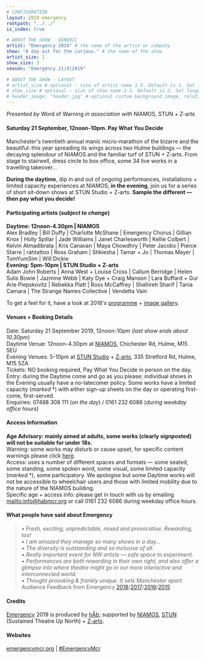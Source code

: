 ```yaml
---
# CONFIGURATION
layout: 2019-emergency
rootpath: "../../"
is_index: true

# ABOUT THE SHOW - GENERIC
artist: "Emergency 2019" # the name of the artist or company
show: "A day out for the curious." # the name of the show
artist_size: 1
show_size: 3
season: "Emergency 21|9|2019"

# ABOUT THE SHOW - LAYOUT
# artist_size # optional - size of artist name 1-5. Default is 1. Set longer names to lower values
# show_size # optional - size of show name 2-5. Default is 2. Set longer names to lower values
# header_image: "header.jpg" # optional custom background image, relative to current page
---
```

*Presented by* Word of Warning *in association with* NIAMOS, STUN *+* Z-arts           
         
#### Saturday 21 September, 12noon-10pm. Pay What You Decide             
Manchester's twentieth annual manic micro-marathon of the bizarre and the beautiful: this year spreading its wings across two Hulme buildings — the decaying splendour of NIAMOS and the familiar turf of STUN + Z-arts. From stage to stairwell, dress circle to box office, some 34 live works in a travelling takeover…            
            
**During the daytime**, dip in and out of ongoing performances, installations + limited capacity experiences at NIAMOS; **in the evening**, join us for a series of short sit-down shows at STUN Studio + Z-arts. **Sample the different — then pay what you decide!**   
             
#### Participating artists (*subject to change*)         
**Daytime: 12noon-4.30pm | NIAMOS**<br>Alex Bradley | Bill Duffy | Charlotte McShane | Emergency Chorus | Gillian Knox | Holly Spillar | Jade Williams | Janet Charlesworth | Kellie Colbert | Kelvin Atmadibrata | Kris Canavan | Maya Chowdhry | Peter Jacobs | Pierce Starre | rahtattoo | Ross Graham | Shkiesha | Tamar + Jo | Thomas Mayer | TomYumSim | Will Dickie<br>**Evening: 5pm-10pm | STUN Studio + Z-arts**<br>Adam John Roberts | Anna West + Louise Cross | Callum Berridge | Helen Sulis Bowie | Jazmine Webb | Katy Dye + Craig Manson | Lara Buffard + Gur Arie Piepskovitz | Rebekka Platt | Ross McCaffrey | Shahireh Sharif | Tania Camara | The Strange Names Collective | Vendetta Vain           
        
To get a feel for it, have a look at 2018's [programme](/archive/2018-emergency) + [image gallery](/galleries/2018-emergency).         
         
#### Venues + Booking Details         
Date: Saturday 21 September 2019, 12noon-10pm (*last show ends about 10.30pm*)           
Daytime Venue: 12noon-4.30pm at <a href="http://www.niamos.space" target="_blank">NIAMOS</a>, Chichester Rd, Hulme, M15 5EU        
Evening Venues: 5-10pm at <a href="http://stunlive.com" target="_blank">STUN Studio</a> + <a href="http://www.z-arts.org/about-us/getting-here" target="_blank">Z-arts</a>, 335 Stretford Rd, Hulme, M15 5ZA        
Tickets: NO booking required, Pay What You Decide in person on the day.<br>Entry: during the Daytime come and go as you please; individual shows in the Evening usually have a no-latecomer policy. Some works have a limited capacity (*marked* †) with either sign-up sheets on the day or operating first-come, first-served.       
Enquiries: 07488 308 111 (*on the day*) / 0161 232 6086 (*during weekday office hours*)          
         
#### Access Information       
**Age Advisory: mainly aimed at adults, some works (clearly signposted) will not be suitable for under 18s.**<br>Warning: some works may disturb or cause upset, for specific content warnings please click [here](/warnings).<br>Access: uses a number of different spaces and formats — some seated, some standing, some spoken word, some visual, some limited capacity (*marked* †), some participatory. We apologise but some Daytime works will not be accessible to wheelchair users and those with limited mobility due to the nature of the NIAMOS building.<br>Specific age + access info: please get in touch with us by emailing <mailto:info@habmcr.org> or call 0161 232 6086 during weekday office hours.        
            
#### What people have said about Emergency         
>• *Fresh, exciting, unpredictable, mixed and provocative. Rewarding, too!*<br>• *I am amazed they manage so many shows in a day…*<br>• *The diversity is outstanding and so inclusive of all.*<br>• *Really important event for NW artists — safe space to experiment.*<br>• *Performances are both rewarding in their own right, and also offer a glimpse into where theatre might go in our more interactive and interconnected world.*<br>• *Thought provoking & frankly unique. It sets Manchester apart.*<br>Audience Feedback from Emergency [2018](/archive/2018-emergency)/[2017](/archive/2017-emergency)/[2016](/archive/2016-emergency)/[2015](/archive/2015-emergency)          
         
#### Credits         
[Emergency](/hab/emergency) 2019 is produced by [hÅb](/hab); supported by <a href="http://www.niamos.space" target="_blank">NIAMOS</a>, <a href="http://stunlive.com" target="_blank">STUN</a> (Sustained Theatre Up North) + <a href="http://www.z-arts.org" target="_blank">Z-arts</a>.         
               
#### Websites
<a href="http://emergencymcr.org" target="_blank">emergencymcr.org</a> | <a href="http://twitter.com/hashtag/EmergencyMcr" target="_blank">#EmergencyMcr</a>
